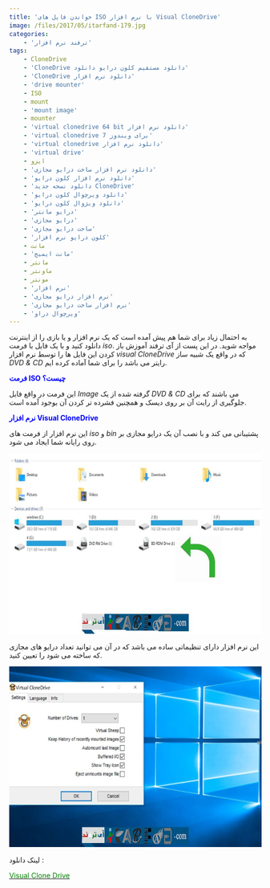```yaml
---
title: 'خواندن فایل های ISO با نرم افزار Visual CloneDrive'
image: /files/2017/05/itarfand-179.jpg
categories:
    - 'ترفند نرم افزار'
tags:
    - CloneDrive
    - 'CloneDrive دانلود مستقیم کلون درایو دانلود'
    - 'CloneDrive دانلود نرم افزار'
    - 'drive mounter'
    - ISO
    - mount
    - 'mount image'
    - mounter
    - 'virtual clonedrive 64 bit دانلود نرم افزار'
    - 'virtual clonedrive برای ویندوز 7'
    - 'virtual clonedrive دانلود نرم افزار'
    - 'virtual drive'
    - ایزو
    - 'دانلود نرم افزار ساخت درایو مجازی'
    - 'دانلود نرم افزار کلون درایو'
    - 'دانلود نسخه جدید CloneDrive'
    - 'دانلود ویرچوال کلون درایو'
    - 'دانلود ویژوال کلون درایو'
    - 'درایو مانتر'
    - 'درایو مجازی'
    - 'ساخت درایو مجازی'
    - 'کلون درایو نرم افزار'
    - مانت
    - 'مانت ایمیج'
    - مانتر
    - ماونتر
    - مونتر
    - 'نرم افزار'
    - 'نرم افزار درایو مجازی'
    - 'نرم افزار ساخت درایو مجازی'
    - 'ویرچوال دراو'
---
```


به احتمال زیاد برای شما هم پیش آمده است که یک نرم افزار و یا بازی را از اینترنت دانلود کنید و با یک فایل با فرمت *iso*. مواجه شوید. در این پست از آی ترفند آموزش باز کردن این فایل ها را توسط نرم افزار *visual CloneDrive* که در واقع یک شبیه ساز *DVD &amp; CD* رایتر می باشد را برای شما آماده کرده ایم.

<span style="color: #0000ff;">**فرمت ISO چیست؟**</span>

این فرمت در واقع فایل *Image* گرفته شده از یک *DVD &amp; CD* می باشند که برای جلوگیری از رایت آن بر روی دیسک و همچنین فشرده تر کردن آن بوجود آمده است.

<span style="color: #0000ff;">**نرم افزار Visual CloneDrive**</span>

این نرم افزار از فرمت های *iso* و *bin* پشتیبانی می کند و با نصب آن یک درایو مجازی بر روی رایانه شما ایجاد می شود.

![mhkarami97](/files/2017/05/itarfand-177.jpg)

این نرم افزار دارای تنظیماتی ساده می باشد که در آن می توانید تعداد درایو های مجازی که ساخته می شود را تعیین کنید.

![mhkarami97](/files/2017/05/itarfand-178.jpg)

لینک دانلود :

[<span style="color: #008000;">Visual Clone Drive</span>](https://soft98.ir/software/Cd-dvd-tools/344-Virtual-CloneDrive.html)